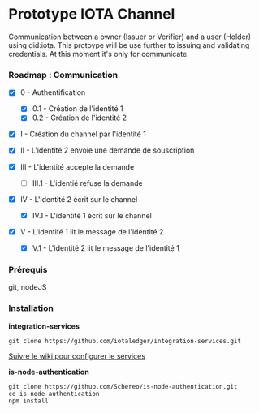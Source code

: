 # Prototype IOTA Channel

Communication between a owner (Issuer or Verifier) and a user (Holder) using did:iota. This protoype will be use further to issuing and validating credentials. At this moment it's only for communicate.

### Roadmap : Communication
- [x] 0 - Authentification
    - [x] 0.1 - Création de l'identité 1
    - [x] 0.2 - Création de l'identité 2

- [x] I - Création du channel par l'identité 1

- [x] II - L'identité 2 envoie une demande de souscription

- [x] III - L'identité accepte la demande
    - [ ] III.1 - L'identié refuse la demande

- [x] IV - L'identité 2 écrit sur le channel
    - [x] IV.1 - L'identité 1 écrit sur le channel

- [x] V - L'identité 1 lit le message de l'identité 2
    - [x] V.1 - L'identité 2 lit le message de l'identité 1

### Prérequis

git, nodeJS

### Installation

**integration-services**
```
git clone https://github.com/iotaledger/integration-services.git
```
[Suivre le wiki pour configurer le services](https://wiki.iota.org/integration-services/getting_started/installation/node_setup)

**is-node-authentication**
```
git clone https://github.com/Schereo/is-node-authentication.git
cd is-node-authentication
npm install
```
